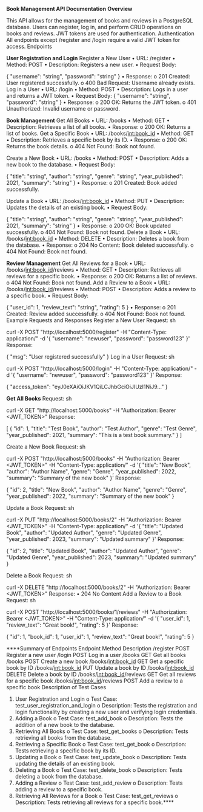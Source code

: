 **Book Management API Documentation**
**Overview**

This API allows for the management of books and reviews in a PostgreSQL database. Users can register, log in, and perform CRUD operations on books and reviews. JWT tokens are used for authentication.
Authentication
All endpoints except /register and /login require a valid JWT token for access.
Endpoints


**User Registration and Login**
Register a New User
•	URL: /register
•	Method: POST
•	Description: Registers a new user.
•	Request Body:


{
  "username": "string",
  "password": "string"
}
•	Response:
o	201 Created: User registered successfully.
o	400 Bad Request: Username already exists.
Log in a User
•	URL: /login
•	Method: POST
•	Description: Logs in a user and returns a JWT token.
•	Request Body:
{
  "username": "string",
  "password": "string"
}
•	Response:
o	200 OK: Returns the JWT token.
o	401 Unauthorized: Invalid username or password.


**Book Management**
Get All Books
•	URL: /books
•	Method: GET
•	Description: Retrieves a list of all books.
•	Response:
o	200 OK: Returns a list of books.
Get a Specific Book
•	URL: /books/<int:book_id>
•	Method: GET
•	Description: Retrieves a specific book by its ID.
•	Response:
o	200 OK: Returns the book details.
o	404 Not Found: Book not found.

Create a New Book
•	URL: /books
•	Method: POST
•	Description: Adds a new book to the database.
•	Request Body:


{
  "title": "string",
  "author": "string",
  "genre": "string",
  "year_published": 2021,
  "summary": "string"
}
•	Response:
o	201 Created: Book added successfully.

Update a Book
•	URL: /books/<int:book_id>
•	Method: PUT
•	Description: Updates the details of an existing book.
•	Request Body:


{
  "title": "string",
  "author": "string",
  "genre": "string",
  "year_published": 2021,
  "summary": "string"
}
•	Response:
o	200 OK: Book updated successfully.
o	404 Not Found: Book not found.
Delete a Book
•	URL: /books/<int:book_id>
•	Method: DELETE
•	Description: Deletes a book from the database.
•	Response:
o	204 No Content: Book deleted successfully.
o	404 Not Found: Book not found.

**Review Management**
Get All Reviews for a Book
•	URL: /books/<int:book_id>/reviews
•	Method: GET
•	Description: Retrieves all reviews for a specific book.
•	Response:
o	200 OK: Returns a list of reviews.
o	404 Not Found: Book not found.
Add a Review to a Book
•	URL: /books/<int:book_id>/reviews
•	Method: POST
•	Description: Adds a review to a specific book.
•	Request Body:


{
  "user_id": 1,
  "review_text": "string",
  "rating": 5
}
•	Response:
o	201 Created: Review added successfully.
o	404 Not Found: Book not found.
Example Requests and Responses
Register a New User
Request:
sh

curl -X POST "http://localhost:5000/register" -H "Content-Type: application/" -d '{
  "username": "newuser",
  "password": "password123"
}'
Response:


{
  "msg": "User registered successfully"
}
Log in a User
Request:
sh

curl -X POST "http://localhost:5000/login" -H "Content-Type: application/" -d '{
  "username": "newuser",
  "password": "password123"
}'
Response:

{
  "access_token": "eyJ0eXAiOiJKV1QiLCJhbGciOiJIUzI1NiJ9..."
}


**Get All Books**
Request:
sh

curl -X GET "http://localhost:5000/books" -H "Authorization: Bearer <JWT_TOKEN>"
Response:


[
  {
    "id": 1,
    "title": "Test Book",
    "author": "Test Author",
    "genre": "Test Genre",
    "year_published": 2021,
    "summary": "This is a test book summary."
  }
]

Create a New Book
Request:
sh

curl -X POST "http://localhost:5000/books" -H "Authorization: Bearer <JWT_TOKEN>" -H "Content-Type: application/" -d '{
  "title": "New Book",
  "author": "Author Name",
  "genre": "Genre",
  "year_published": 2022,
  "summary": "Summary of the new book"
}'
Response:


{
  "id": 2,
  "title": "New Book",
  "author": "Author Name",
  "genre": "Genre",
  "year_published": 2022,
  "summary": "Summary of the new book"
}

Update a Book
Request:
sh

curl -X PUT "http://localhost:5000/books/2" -H "Authorization: Bearer <JWT_TOKEN>" -H "Content-Type: application/" -d '{
  "title": "Updated Book",
  "author": "Updated Author",
  "genre": "Updated Genre",
  "year_published": 2023,
  "summary": "Updated summary"
}'
Response:


{
  "id": 2,
  "title": "Updated Book",
  "author": "Updated Author",
  "genre": "Updated Genre",
  "year_published": 2023,
  "summary": "Updated summary"
}


Delete a Book
Request:
sh

curl -X DELETE "http://localhost:5000/books/2" -H "Authorization: Bearer <JWT_TOKEN>"
Response:
•	204 No Content
Add a Review to a Book
Request:
sh

curl -X POST "http://localhost:5000/books/1/reviews" -H "Authorization: Bearer <JWT_TOKEN>" -H "Content-Type: application/" -d '{
  "user_id": 1,
  "review_text": "Great book!",
  "rating": 5
}'
Response:


{
  "id": 1,
  "book_id": 1,
  "user_id": 1,
  "review_text": "Great book!",
  "rating": 5
}


****Summary of Endpoints
Endpoint	Method	Description
/register	POST	Register a new user
/login	POST	Log in a user
/books	GET	Get all books
/books	POST	Create a new book
/books/<int:book_id>	GET	Get a specific book by ID
/books/<int:book_id>	PUT	Update a book by ID
/books/<int:book_id>	DELETE	Delete a book by ID
/books/<int:book_id>/reviews	GET	Get all reviews for a specific book
/books/<int:book_id>/reviews	POST	Add a review to a specific book
Description of Test Cases
1.	User Registration and Login
o	Test Case: test_user_registration_and_login
o	Description: Tests the registration and login functionality by creating a new user and verifying login credentials.
2.	Adding a Book
o	Test Case: test_add_book
o	Description: Tests the addition of a new book to the database.
3.	Retrieving All Books
o	Test Case: test_get_books
o	Description: Tests retrieving all books from the database.
4.	Retrieving a Specific Book
o	Test Case: test_get_book
o	Description: Tests retrieving a specific book by its ID.
5.	Updating a Book
o	Test Case: test_update_book
o	Description: Tests updating the details of an existing book.
6.	Deleting a Book
o	Test Case: test_delete_book
o	Description: Tests deleting a book from the database.
7.	Adding a Review
o	Test Case: test_add_review
o	Description: Tests adding a review to a specific book.
8.	Retrieving All Reviews for a Book
o	Test Case: test_get_reviews
o	Description: Tests retrieving all reviews for a specific book.****

